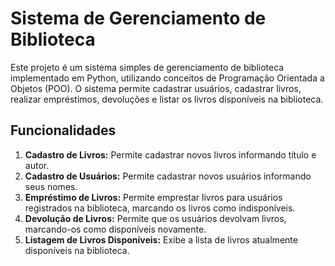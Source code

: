 # Sistema de Gerenciamento de Biblioteca

Este projeto é um sistema simples de gerenciamento de biblioteca implementado em Python, utilizando conceitos de Programação Orientada a Objetos (POO). O sistema permite cadastrar usuários, cadastrar livros, realizar empréstimos, devoluções e listar os livros disponíveis na biblioteca.

## Funcionalidades

1. **Cadastro de Livros:** Permite cadastrar novos livros informando título e autor.
2. **Cadastro de Usuários:** Permite cadastrar novos usuários informando seus nomes.
3. **Empréstimo de Livros:** Permite emprestar livros para usuários registrados na biblioteca, marcando os livros como indisponíveis.
4. **Devolução de Livros:** Permite que os usuários devolvam livros, marcando-os como disponíveis novamente.
5. **Listagem de Livros Disponíveis:** Exibe a lista de livros atualmente disponíveis na biblioteca.
